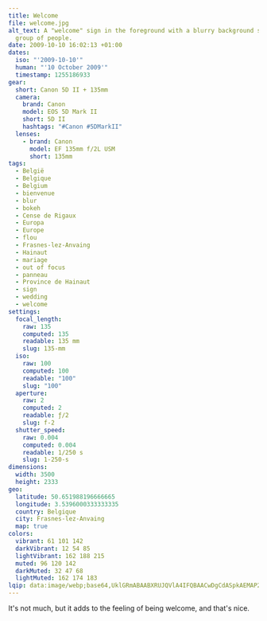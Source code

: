 ```yaml
---
title: Welcome
file: welcome.jpg
alt_text: A "welcome" sign in the foreground with a blurry background showing a
  group of people.
date: 2009-10-10 16:02:13 +01:00
dates:
  iso: "'2009-10-10'"
  human: "'10 October 2009'"
  timestamp: 1255186933
gear:
  short: Canon 5D II + 135mm
  camera:
    brand: Canon
    model: EOS 5D Mark II
    short: 5D II
    hashtags: "#Canon #5DMarkII"
  lenses:
    - brand: Canon
      model: EF 135mm f/2L USM
      short: 135mm
tags:
  - België
  - Belgique
  - Belgium
  - bienvenue
  - blur
  - bokeh
  - Cense de Rigaux
  - Europa
  - Europe
  - flou
  - Frasnes-lez-Anvaing
  - Hainaut
  - mariage
  - out of focus
  - panneau
  - Province de Hainaut
  - sign
  - wedding
  - welcome
settings:
  focal_length:
    raw: 135
    computed: 135
    readable: 135 mm
    slug: 135-mm
  iso:
    raw: 100
    computed: 100
    readable: "100"
    slug: "100"
  aperture:
    raw: 2
    computed: 2
    readable: ƒ/2
    slug: f-2
  shutter_speed:
    raw: 0.004
    computed: 0.004
    readable: 1/250 s
    slug: 1-250-s
dimensions:
  width: 3500
  height: 2333
geo:
  latitude: 50.651988196666665
  longitude: 3.5396000333333335
  country: Belgique
  city: Frasnes-lez-Anvaing
  map: true
colors:
  vibrant: 61 101 142
  darkVibrant: 12 54 85
  lightVibrant: 162 188 215
  muted: 96 120 142
  darkMuted: 32 47 68
  lightMuted: 162 174 183
lqip: data:image/webp;base64,UklGRmABAABXRUJQVlA4IFQBAACwDgCdASpkAEMAP22gv1i0v7+lNfK8W/AtiWcAz+ArzEZoWaWgbx0I2lX3908pvQhOLG5o/wipsoyNMoTrAib/jTZK6n0aeh/Ir7W2bLiWGbW8V3sSRZa3SOtTcTyN0+fuHm9upgHRo9OT+oBqBFQzD89zKhwx3jYN2LpWa+AAzPhYY/q20xfnjCscPs6l071VhhLfKGXqCtDoE9qqlQBBQIMRMRwITPkGLm9MUYf1c8xcO84P6gPdVXqUzc+7IdGzeXr0aB2D6CTi9MQZDTOV8CzjfqjdfDf5LrMuBymgCw5j4AeratTSHjxapfvGl0FQJjzD656lRW95gB8v98epxGA6nSfpMZHOa8DqYr7c0iY8KvX4xQY4T9bpfsQUp/+200/mTPsAPU4VzBBnuwPDimpv7s9Pk0LvY5yCs/Dm02PXatRr41b5pKaSUD+tECpl+qAA
---
```


It's not much, but it adds to the feeling of being welcome, and that's nice.
